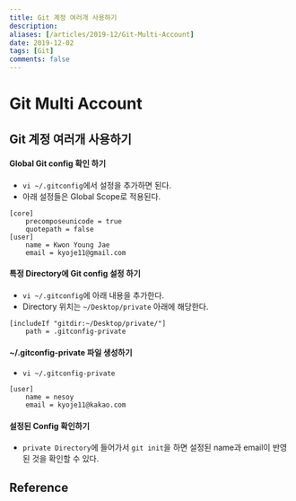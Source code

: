 ```yaml
---
title: Git 계정 여러개 사용하기
description: 
aliases: [/articles/2019-12/Git-Multi-Account]
date: 2019-12-02
tags: [Git]
comments: false
---
```

# Git Multi Account
## Git 계정 여러개 사용하기

#### Global Git config 확인 하기
- `vi ~/.gitconfig`에서 설정을 추가하면 된다.
- 아래 설정들은 Global Scope로 적용된다.
```
[core]
	precomposeunicode = true
	quotepath = false
[user]
	name = Kwon Young Jae
	email = kyoje11@gmail.com
```

#### 특정 Directory에 Git config 설정 하기
- `vi ~/.gitconfig`에 아래 내용을 추가한다.
- Directory 위치는 `~/Desktop/private` 아래에 해당한다.
```
[includeIf "gitdir:~/Desktop/private/"]
	path = .gitconfig-private
```

#### ~/.gitconfig-private 파일 생성하기
- `vi ~/.gitconfig-private`
```
[user]
	name = nesoy
	email = kyoje11@kakao.com
```

#### 설정된 Config 확인하기
- `private Directory`에 들어가서 `git init`을 하면 설정된 name과 email이 반영된 것을 확인할 수 있다.


## Reference
